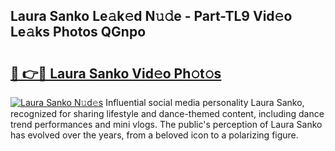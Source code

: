 ## Laura Sanko Le𝚊k𝚎d N𝚞𝚍e - Part-TL9 Vid𝚎o Le𝚊ks Photos QGnpo

# <h2><a href="http://fbbjssp.evod.top/?m=Laura+Sanko">🔗 👉🔴 Laura Sanko Vid𝚎o Ph𝚘t𝚘s</a></h2>

[![Laura Sanko N𝚞d𝚎s](https://i.imgur.com/8V9OHl7.gif)](http://fbbjssp.evod.top/?m=Laura+Sanko)
Influential social media personality Laura Sanko, recognized for sharing lifestyle and dance-themed content, including dance trend performances and mini vlogs. The public's perception of Laura Sanko has evolved over the years, from a beloved icon to a polarizing figure. 
